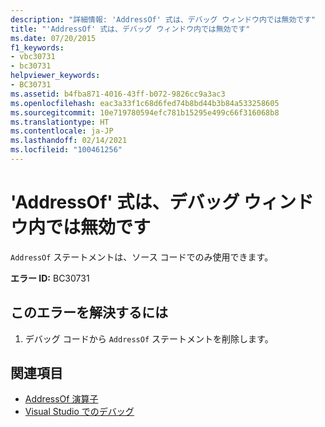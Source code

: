 ```yaml
---
description: "詳細情報: 'AddressOf' 式は、デバッグ ウィンドウ内では無効です"
title: "'AddressOf' 式は、デバッグ ウィンドウ内では無効です"
ms.date: 07/20/2015
f1_keywords:
- vbc30731
- bc30731
helpviewer_keywords:
- BC30731
ms.assetid: b4fba871-4016-43ff-b072-9826cc9a3ac3
ms.openlocfilehash: eac3a33f1c68d6fed74b8bd44b3b84a533258605
ms.sourcegitcommit: 10e719780594efc781b15295e499c66f316068b8
ms.translationtype: HT
ms.contentlocale: ja-JP
ms.lasthandoff: 02/14/2021
ms.locfileid: "100461256"
---
```

# <a name="addressof-expressions-are-not-valid-in-debug-windows"></a>'AddressOf' 式は、デバッグ ウィンドウ内では無効です

`AddressOf` ステートメントは、ソース コードでのみ使用できます。  
  
 **エラー ID:** BC30731  
  
## <a name="to-correct-this-error"></a>このエラーを解決するには  
  
1. デバッグ コードから `AddressOf` ステートメントを削除します。  
  
## <a name="see-also"></a>関連項目

- [AddressOf 演算子](../language-reference/operators/addressof-operator.md)
- [Visual Studio でのデバッグ](/visualstudio/debugger/debugger-feature-tour)
